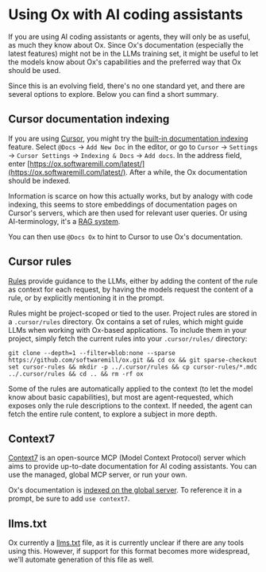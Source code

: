 # Using Ox with AI coding assistants

If you are using AI coding assistants or agents, they will only be as useful, as much they know about Ox. Since Ox's documentation (especially the latest features) might not be in the LLMs training set, it might be useful to let the models know about Ox's capabilities and the preferred way that Ox should be used.

Since this is an evolving field, there's no one standard yet, and there are several options to explore. Below you can find a short summary.

## Cursor documentation indexing

If you are using [Cursor](https://www.cursor.com), you might try the [built-in documentation indexing](https://docs.cursor.com/guides/advanced/working-with-documentation) feature. Select `@Docs` -> `Add New Doc` in the editor, or go to `Cursor` -> `Settings` -> `Cursor Settings` -> `Indexing & Docs` -> `Add docs`. In the address field, enter [https://ox.softwaremill.com/latest/](https://ox.softwaremill.com/latest/). After a while, the Ox documentation should be indexed.

Information is scarce on how this actually works, but by analogy with code indexing, this seems to store embeddings of documentation pages on Cursor's servers, which are then used for relevant user queries. Or using AI-terminology, it's a [RAG system](https://cloud.google.com/use-cases/retrieval-augmented-generation?hl=en).

You can then use `@Docs Ox` to hint to Cursor to use Ox's documentation.

## Cursor rules

[Rules](https://docs.cursor.com/context/rules) provide guidance to the LLMs, either by adding the content of the rule as context for each request, by having the models request the content of a rule, or by explicitly mentioning it in the prompt.

Rules might be project-scoped or tied to the user. Project rules are stored in a `.cursor/rules` directory. Ox contains a set of rules, which might guide LLMs when working with Ox-based applications. To include them in your project, simply fetch the current rules into your `.cursor/rules/` directory:

```
git clone --depth=1 --filter=blob:none --sparse https://github.com/softwaremill/ox.git && cd ox && git sparse-checkout set cursor-rules && mkdir -p ../.cursor/rules && cp cursor-rules/*.mdc ../.cursor/rules && cd .. && rm -rf ox
```

Some of the rules are automatically applied to the context (to let the model know about basic capabilities), but most are agent-requested, which exposes only the rule descriptions to the context. If needed, the agent can fetch the entire rule content, to explore a subject in more depth.

## Context7

[Context7](https://github.com/upstash/context7) is an open-source MCP (Model Context Protocol) server which aims to provide up-to-date documentation for AI coding assistants. You can use the managed, global MCP server, or run your own.

Ox's documentation is [indexed on the global server](https://context7.com/softwaremill/ox). To reference it in a prompt, be sure to add `use context7`.

## llms.txt

Ox currently  a [llms.txt](https://llmstxt.org) file, as it is currently unclear if there are any tools using this. However, if support for this format becomes more widespread, we'll automate generation of this file as well.
